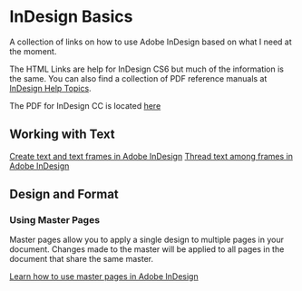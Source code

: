 # InDesign Basics
A collection of links on how to use Adobe InDesign based on what I need at the moment.

The HTML Links are help for InDesign CS6 but much of the information is the same. You can also find a collection of PDF reference manuals at [InDesign Help Topics](https://helpx.adobe.com/indesign/topics.html).

The PDF for InDesign CC is located [here](http://helpx.adobe.com/pdf/indesign_reference.pdf)

## Working with Text
[Create text and text frames in Adobe InDesign](https://helpx.adobe.com/indesign/using/creating-text-text-frames.html)
[Thread text among frames in Adobe InDesign](https://helpx.adobe.com/indesign/using/threading-text.html)

## Design and Format
### Using Master Pages
Master pages allow you to apply a single design to multiple pages in your document. Changes made to the master will be applied to all pages in the document that share the same master.

[Learn how to use master pages in Adobe InDesign](https://helpx.adobe.com/indesign/using/master-pages.html)
